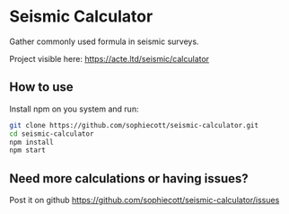 # Seismic Calculator

Gather commonly used formula in seismic surveys.

Project visible here: https://acte.ltd/seismic/calculator

## How to use

Install npm on you system and run:

```sh
git clone https://github.com/sophiecott/seismic-calculator.git
cd seismic-calculator
npm install
npm start
```

## Need more calculations or having issues?

Post it on github https://github.com/sophiecott/seismic-calculator/issues
